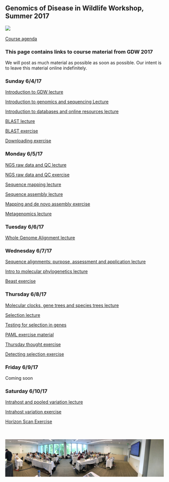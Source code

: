 ## Genomics of Disease in Wildlife Workshop, Summer 2017

<img src="http://gdwworkshop.colostate.edu/media/sites/131/2016/11/GDW.png">


[Course agenda](./GDW2017_Agenda.pdf)

### This page contains links to course material from GDW 2017

We will post as much material as possible as soon as possible.  Our intent is to leave this material online indefinitely.

### Sunday 6/4/17

[Introduction to GDW lecture](./lectures/Pecon-Slattery_Introduction_GDW2017.pdf)

[Introduction to genomics and sequencing Lecture](./lectures/Stenglein_introduction_to_genomics_and_sequencing_lecture.pdf)

[Introduction to databases and online resources lecture](./lectures/Stenglein_databases_lecture.pdf)

[BLAST lecture](./lectures/Fitak_GWD2017_Blast.pdf)

[BLAST exercise](./exercises/Blast_exercise.md)

[Downloading exercise](./exercises/download_exercise.md)

### Monday 6/5/17

[NGS raw data and QC lecture](./lectures/Fitak_GWD2017_NGS-QC.pdf)

[NGS raw data and QC exercise](./exercises/Raw_data_exercise.md)

[Sequence mapping lecture](./lectures/Fitak_GWD2017_Mapping.pdf)

[Sequence assembly lecture](./lectures/Stenglein_de_novo_assembly_lecture.pdf)

[Mapping and de novo assembly exercise](./exercises/mapping_assembly_exercise.md)

[Metagenomics lecture](./lectures/Stenglein_metagenomics_lecture.pdf)

### Tuesday 6/6/17
[Whole Genome Alignment lecture](./lectures/Fitak_GWD2017_WGA.pdf)

### Wednesday 6/7/17
[Sequence alignments: purpose, assessment and application lecture](./lectures/Alignment_talk_GDW2017_Students.pptx)

[Intro to molecular phylogenetics lecture](./lectures/Intro_to_phylogenetics-students.pptx)

[Beast exercise](./exercises/GDW_Beast_Tutorial.pdf)

### Thursday 6/8/17
[Molecular clocks, gene trees and species trees lecture](./lectures/Molecular_Clock_gene_trees_species_students.pptx)

[Selection lecture](./lectures/Fitak_GWD2017_Selection.pdf)

[Testing for selection in genes](./lectures/Testing_for_selection_in_genes_students.pptx)

[PAML exercise material](./exercises/PAML%20Exercise.zip)

[Thursday thought exercise](./exercises/Thought_Exercise.docx)

[Detecting selection exercise](./exercises/Detecting_selection.md)

### Friday 6/9/17

Coming soon

### Saturday 6/10/17

[Intrahost and pooled variation lecture](./lectures/Stenglein_intrahost_variants.pdf)

[Intrahost variation exercise](./exercises/variant_exercise.md)

[Horizon Scan Exercise](./Horizon_Scan_Questions.pdf)

<br><br><img src="./images/gdw_panorama.jpg">
